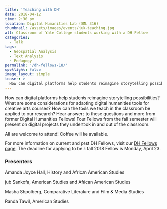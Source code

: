 ```yaml
---
title: 'Teaching with DH'
date: 2018-04-12
time: 2:30 pm
location: Digital Humanities Lab (SML 316)
thumbnail: /assets/images/events/jub-teaching.jpg
alt: Classroom of Yale College students working with a DH Fellow
categories:
  - Talk
tags:
  - Geospatial Analysis
  - Text Analysis
  - Pedagogy
permalink: '/dh-fellows-18/'
spotlight: false
image_layout: simple
teaser: >
  How can digital platforms help students reimagine storytelling possibilties? What are some considerations for adapting digital humanities tools for creative arts courses? Hear some answers first-hand from former Digital Humanities Fellows.
---
```

How can digital platforms help students reimagine storytelling possibilities? What are some considerations for adapting digital humanities tools for creative arts courses? How can the tools we teach in the classroom be applied to our research? Hear answers to these questions and more from former Digital Humanities Fellows! Four Fellows from the fall semester will present on digital projects they undertook in and out of the classroom. 

All are welcome to attend! Coffee will be available.
   
For more information on current and past DH Fellows, visit our <a href='http://web.library.yale.edu/dhlab/dhfellows' target='_blank'>DH Fellows page</a>. The deadline for applying to be a fall 2018 Fellow is Monday, April 23.

### Presenters 

Amanda Joyce Hall, History and African American Studies

jub Sankofa, American Studies and African American Studies

Masha Shpolberg, Comparative Literature and Film & Media Studies

Randa Tawil, American Studies